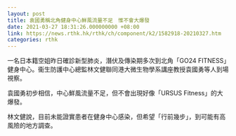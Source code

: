 ```yaml
---
layout: post
title: 袁國勇稱北角健身中心鮮風流量不足　惟不會大爆發
date: 2021-03-27 18:31:26.000000000 +08:00
link: https://news.rthk.hk/rthk/ch/component/k2/1582918-20210327.htm
categories: rthk
---
```


一名日本籍空姐昨日確診新型肺炎，潛伏及傳染期多次到北角「GO24 FITNESS」健身中心。衞生防護中心總監林文健聯同港大微生物學系講座教授袁國勇等人到場視察。

袁國勇初步相信，中心鮮風流量不足，但不會出現好像「URSUS Fitness」的大爆發。

林文健說，目前未能證實患者在健身中心感染，但希望「行前幾步」，到可能有高風險的地方調查。
